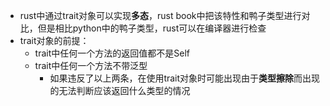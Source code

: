 - rust中通过trait对象可以实现**多态**，rust book中把该特性和鸭子类型进行对比，但是相比python中的鸭子类型，rust可以在编译器进行检查
- trait对象的前提：
	- trait中任何一个方法的返回值都不是Self
	- trait中任何一个方法不带泛型
		- 如果违反了以上两条，在使用trait对象时可能出现由于**类型擦除**而出现的无法判断应该返回什么类型的情况